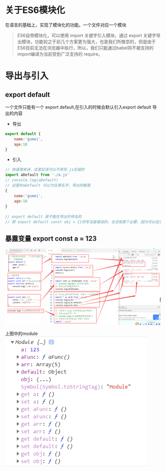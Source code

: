 # 关于ES6模块化
在语言的基础上，实现了模块化的功能。一个文件对应一个模块

>ES6自带模块化，可以使用 import 关键字引入模块，通过 export 关键字导出模块，功能较之于前几个方案更为强大，也是我们所推崇的，但是由于ES6目前无法在浏览器中执行，所以，我们只能通过babel将不被支持的import编译为当前受到广泛支持的 require。

# 导出与引入
## export default
一个文件只能有一个 export default,在引入的时候会默认引入export default 导出的内容
- 导出
```js
export default {
    name:'gumei',
    age:18
}
```
- 引入
```js
// 按道理来讲，这里应该可以不用写.js后缀的
import aDefault from './a.js'
// console.log(aDefault)
// 这里的aDefault 可以为任意名字，导出的都是
{
    name:'gumei',
    age:18
}

// export default 是不能在导出时命名的
// 即 export default const obj = {}的写法是错误的，也没有那个必要，因为可以在引入文件里接受默认导出的内容

```
## 暴露变量 export const a = 123

![](./img/es6module.png)

上图中的module
![](./img/module.png)